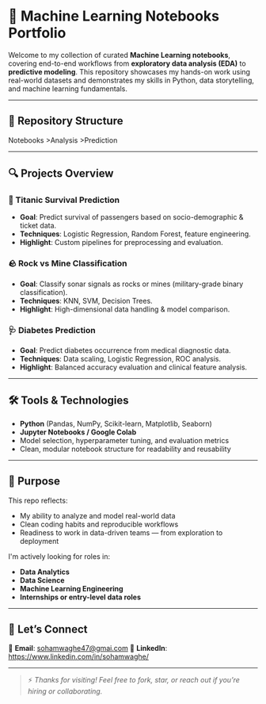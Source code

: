 # 🧠 Machine Learning Notebooks Portfolio

Welcome to my collection of curated **Machine Learning notebooks**, covering end-to-end workflows from **exploratory data analysis (EDA)** to **predictive modeling**. This repository showcases my hands-on work using real-world datasets and demonstrates my skills in Python, data storytelling, and machine learning fundamentals.

---

## 📁 Repository Structure

 Notebooks 
       >Analysis
       >Prediction


---

## 🔍 Projects Overview

### 🚢 Titanic Survival Prediction
- **Goal**: Predict survival of passengers based on socio-demographic & ticket data.
- **Techniques**: Logistic Regression, Random Forest, feature engineering.
- **Highlight**: Custom pipelines for preprocessing and evaluation.

### 🪨 Rock vs Mine Classification
- **Goal**: Classify sonar signals as rocks or mines (military-grade binary classification).
- **Techniques**: KNN, SVM, Decision Trees.
- **Highlight**: High-dimensional data handling & model comparison.

### 🩺 Diabetes Prediction
- **Goal**: Predict diabetes occurrence from medical diagnostic data.
- **Techniques**: Data scaling, Logistic Regression, ROC analysis.
- **Highlight**: Balanced accuracy evaluation and clinical feature analysis.

---

## 🛠️ Tools & Technologies

- **Python** (Pandas, NumPy, Scikit-learn, Matplotlib, Seaborn)
- **Jupyter Notebooks / Google Colab**
- Model selection, hyperparameter tuning, and evaluation metrics
- Clean, modular notebook structure for readability and reusability

---

## 🎯 Purpose

This repo reflects:
- My ability to analyze and model real-world data
- Clean coding habits and reproducible workflows
- Readiness to work in data-driven teams — from exploration to deployment

I'm actively looking for roles in:
- **Data Analytics**
- **Data Science**
- **Machine Learning Engineering**
- **Internships or entry-level data roles**

---

## 💼 Let’s Connect

📧 **Email**: sohamwaghe47@gmai.com 
🔗 **LinkedIn**: https://www.linkedin.com/in/sohamwaghe/  

---

> ⚡ *Thanks for visiting! Feel free to fork, star, or reach out if you’re hiring or collaborating.*

